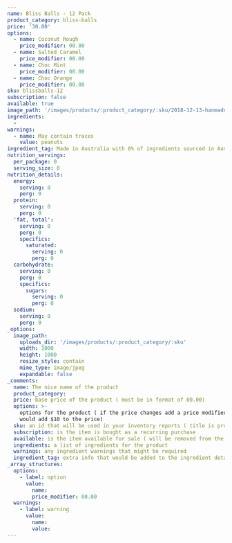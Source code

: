 ```yaml
---
name: Bliss Balls - 12 Pack
product_category: bliss-balls
price: '30.00'
options:
  - name: Coconut Rough
    price_modifier: 00.00
  - name: Salted Caramel
    price_modifier: 00.00
  - name: Choc Mint
    price_modifier: 00.00
  - name: Choc Orange
    price_modifier: 00.00
sku: blissballs-12
subscription: false
available: true
image_path: '/images/products/:product_category/:sku/2018-12-13-hanmade-2482.jpg'
ingredients:
  -
warnings:
  - name: May contain traces
    value: peanuts
ingredient_tag: Made in Australia with 0% of ingredients sourced in Australia
nutrition_servings:
  per_package: 0
  serving_size: 0
nutrition_details:
  energy:
    serving: 0
    perg: 0
  protein:
    serving: 0
    perg: 0
  'fat, total':
    serving: 0
    perg: 0
    specifics:
      saturated:
        serving: 0
        perg: 0
  carbohydrate:
    serving: 0
    perg: 0
    specifics:
      sugars:
        serving: 0
        perg: 0
  sodium:
    serving: 0
    perg: 0
_options:
  image_path:
    uploads_dir: '/images/products/:product_category/:sku'
    width: 1000
    height: 1000
    resize_style: contain
    mime_type: image/jpeg
    expandable: false
_comments:
  name: The nice name of the product
  product_category:
  price: base price of the product ( must be in format of 00.00)
  options: >-
    options for the product ( if the price changes add a price modifier +10.00
    would add $10 to the price)
  sku: an id that will be used in your inventory reports ( title is probably good )
  subscription: is the item is bought as a recurring purchase
  available: is the item available for sale ( will be removed from the site )
  ingredients: a list of ingredients for the product
  warnings: any ingredient warnings that might be required
  ingredient_tag: extra info that would be added to the ingredient details
_array_structures:
  options:
    - label: option
      value:
        name:
        price_modifier: 00.00
  warnings:
    - label: warning
      value:
        name:
        value:
---
```

